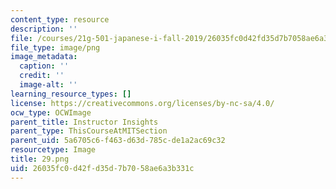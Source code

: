 ```yaml
---
content_type: resource
description: ''
file: /courses/21g-501-japanese-i-fall-2019/26035fc0d42fd35d7b7058ae6a3b331c_29.png
file_type: image/png
image_metadata:
  caption: ''
  credit: ''
  image-alt: ''
learning_resource_types: []
license: https://creativecommons.org/licenses/by-nc-sa/4.0/
ocw_type: OCWImage
parent_title: Instructor Insights
parent_type: ThisCourseAtMITSection
parent_uid: 5a6705c6-f463-d63d-785c-de1a2ac69c32
resourcetype: Image
title: 29.png
uid: 26035fc0-d42f-d35d-7b70-58ae6a3b331c
---
```

